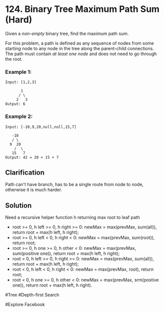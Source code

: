 # 124. Binary Tree Maximum Path Sum (Hard)

Given a *non-empty* binary tree, find the maximum path sum.

For this problem, a path is defined as any sequence of nodes from some starting node to any node in the tree along the parent-child connections. The path must contain *at least one node* and does not need to go through the root.

### Example 1:
```
Input: [1,2,3]

       1
      / \
     2   3
Output: 6
```

### Example 2:
```
Input: [-10,9,20,null,null,15,7]

   -10
   / \
  9  20
    /  \
   15   7
Output: 42 = 20 + 15 + 7
```

## Clarification
Path can't have branch, has to be a single route from node to node, otherwise it is much harder.

## Solution
Need a recursive helper function h returning max root to leaf path
* root >= 0, h left >= 0, h right >= 0: newMax = max(prevMax, sum(all)), return root + max(h left, h right);
* root >= 0, h left < 0, h right < 0: newMax = max(prevMax, sum(root)), return root;
* root >= 0, h one >= 0, h other < 0: newMax = max(prevMax, sum(positive one)), return root + max(h left, h right);
* root < 0, h left >= 0, h right >= 0: newMax = max(prevMax, sum(all)), return root + max(h left, h right);
* root < 0, h left < 0, h right < 0: newMax = max(prevMax, root), return root;
* root < 0, h one >= 0, h other < 0: newMax = max(prevMax, srm(postive one)), return root + max(h left, h right).

#Tree #Depth-first Search

#Explore Facebook
